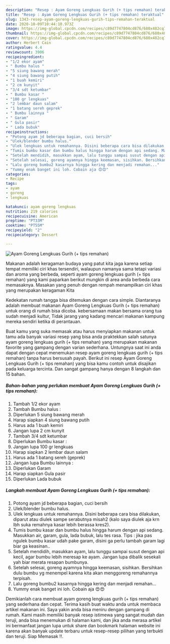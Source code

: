 ```yaml
---
description: "Resep : Ayam Goreng Lengkuas Gurih (+ tips remahan) teraktual"
title: "Resep : Ayam Goreng Lengkuas Gurih (+ tips remahan) teraktual"
slug: 1343-resep-ayam-goreng-lengkuas-gurih-tips-remahan-teraktual
date: 2020-10-09T10:44:10.973Z
image: https://img-global.cpcdn.com/recipes/c89d7747804cd876/680x482cq70/ayam-goreng-lengkuas-gurih-tips-remahan-foto-resep-utama.jpg
thumbnail: https://img-global.cpcdn.com/recipes/c89d7747804cd876/680x482cq70/ayam-goreng-lengkuas-gurih-tips-remahan-foto-resep-utama.jpg
cover: https://img-global.cpcdn.com/recipes/c89d7747804cd876/680x482cq70/ayam-goreng-lengkuas-gurih-tips-remahan-foto-resep-utama.jpg
author: Herbert Cain
ratingvalue: 4.4
reviewcount: 3906
recipeingredient:
- "1/2 ekor ayam"
- " Bumbu halus "
- "5 siung bawang merah"
- "4 siung bawang putih"
- "1 buah kemiri"
- "2 cm kunyit"
- "3/4 sdt ketumbar"
- " Bumbu kasar "
- "100 gr lengkuas"
- "2 lembar daun salam"
- "1 batang sereh geprek"
- " Bumbu lainnya "
- " Garam"
- " Gula pasir"
- " Lada bubuk"
recipeinstructions:
- "Potong ayam jd beberapa bagian, cuci bersih"
- "Ulek/blender bumbu halus."
- "Ulek lengkuas untuk remahannya. Disini beberapa cara bisa dilakukan, diparut atau diulek sampe serabutnya misah2 (kalo saya diulek aja krn lbh suka remahnya kasar lebih berassa kres2)."
- "Tumis bumbu kasar dan bumbu halus hingga harum dengan api sedang. Masukkan air, garam, gula, lada bubuk, lalu tes rasa. Tips : jika pas ngulek bumbu kasar udah pake garam, disini ga perlu tambah garam lagi biar ga keasinan.."
- "Setelah mendidih, masukkan ayam, lalu tunggu sampai susut dengan api kecil, agar bumbu lebih meresap ke ayam. Jangan lupa dibalik sesekali yah biar merata resapan bumbunya."
- "Setelah selesai, goreng ayamnya hingga keemasan, sisihkan. Bersihkan dulu bumbu yg menempel karena kita akan menggoreng remahannya terpisah."
- "Lalu goreng bumbu2 kasarnya hingga kering dan menjadi remahan..."
- "Yummy enak banget ini loh. Cobain aja 😍😍"
categories:
- Recipe
tags:
- ayam
- goreng
- lengkuas

katakunci: ayam goreng lengkuas 
nutrition: 219 calories
recipecuisine: American
preptime: "PT33M"
cooktime: "PT55M"
recipeyield: "2"
recipecategory: Dessert

---
```



![Ayam Goreng Lengkuas Gurih (+ tips remahan)](https://img-global.cpcdn.com/recipes/c89d7747804cd876/680x482cq70/ayam-goreng-lengkuas-gurih-tips-remahan-foto-resep-utama.jpg)

Makanan adalah keragaman budaya yang patut kita jaga karena setiap tempat memiliki ciri khas tersendiri, walaupun namanya sama tetapi variasi dan aroma yang berbeda, seperti ayam goreng lengkuas gurih (+ tips remahan) yang kami paparkan berikut mungkin di area anda berbeda cara memasaknya. Masakan yang penuh dengan rempah menampilkan ciri khas yang merupakan keragaman Kita

Kedekatan rumah tangga bisa ditemukan dengan cara simple. Diantaranya adalah membuat makanan Ayam Goreng Lengkuas Gurih (+ tips remahan) untuk orang di rumah bisa dicoba. kebersamaan makan bersama orang tua sudah menjadi kultur, Tidak jarang yang kadang mencari makanan kampung mereka sendiri ketika di perantauan.



Buat kamu yang suka memasak atau harus menyiapkan makanan untuk tamu ada banyak variasi resep yang bisa anda praktekkan salah satunya ayam goreng lengkuas gurih (+ tips remahan) yang merupakan makanan favorite yang gampang dengan varian sederhana. Untungnya saat ini anda dapat dengan cepat menemukan resep ayam goreng lengkuas gurih (+ tips remahan) tanpa harus bersusah payah.
Berikut ini resep Ayam Goreng Lengkuas Gurih (+ tips remahan) yang bisa kamu contoh untuk disajikan pada keluarga tercinta. Dan sangat gampang hanya dengan 8 langkah dan 15 bahan.


<!--inarticleads1-->

##### Bahan-bahan yang perlukan membuat Ayam Goreng Lengkuas Gurih (+ tips remahan):

1. Tambah 1/2 ekor ayam
1. Tambah  Bumbu halus :
1. Diperlukan 5 siung bawang merah
1. Harap siapkan 4 siung bawang putih
1. Harus ada 1 buah kemiri
1. Jangan lupa 2 cm kunyit
1. Tambah 3/4 sdt ketumbar
1. Diperlukan  Bumbu kasar :
1. Jangan lupa 100 gr lengkuas
1. Harap siapkan 2 lembar daun salam
1. Harus ada 1 batang sereh (geprek)
1. Jangan lupa  Bumbu lainnya :
1. Diperlukan  Garam
1. Harap siapkan  Gula pasir
1. Diperlukan  Lada bubuk




<!--inarticleads2-->

##### Langkah membuat  Ayam Goreng Lengkuas Gurih (+ tips remahan):

1. Potong ayam jd beberapa bagian, cuci bersih
1. Ulek/blender bumbu halus.
1. Ulek lengkuas untuk remahannya. Disini beberapa cara bisa dilakukan, diparut atau diulek sampe serabutnya misah2 (kalo saya diulek aja krn lbh suka remahnya kasar lebih berassa kres2).
1. Tumis bumbu kasar dan bumbu halus hingga harum dengan api sedang. Masukkan air, garam, gula, lada bubuk, lalu tes rasa. Tips : jika pas ngulek bumbu kasar udah pake garam, disini ga perlu tambah garam lagi biar ga keasinan..
1. Setelah mendidih, masukkan ayam, lalu tunggu sampai susut dengan api kecil, agar bumbu lebih meresap ke ayam. Jangan lupa dibalik sesekali yah biar merata resapan bumbunya.
1. Setelah selesai, goreng ayamnya hingga keemasan, sisihkan. Bersihkan dulu bumbu yg menempel karena kita akan menggoreng remahannya terpisah.
1. Lalu goreng bumbu2 kasarnya hingga kering dan menjadi remahan...
1. Yummy enak banget ini loh. Cobain aja 😍😍




Demikianlah cara membuat ayam goreng lengkuas gurih (+ tips remahan) yang sederhana dan cepat. Terima kasih buat waktu anda untuk membaca artikel makanan ini. Saya yakin anda bisa meniru dengan gampang di rumah. Kami masih memiliki banyak resep istimewa yang sangat mudah dan teruji, anda bisa menemukan di halaman kami, dan jika anda merasa artikel ini bermanfaat jangan lupa untuk share dan bookmark halaman website ini karena akan banyak update terbaru untuk resep-resep pilihan yang terbukti dan teruji. Siap Memasak !!. 
